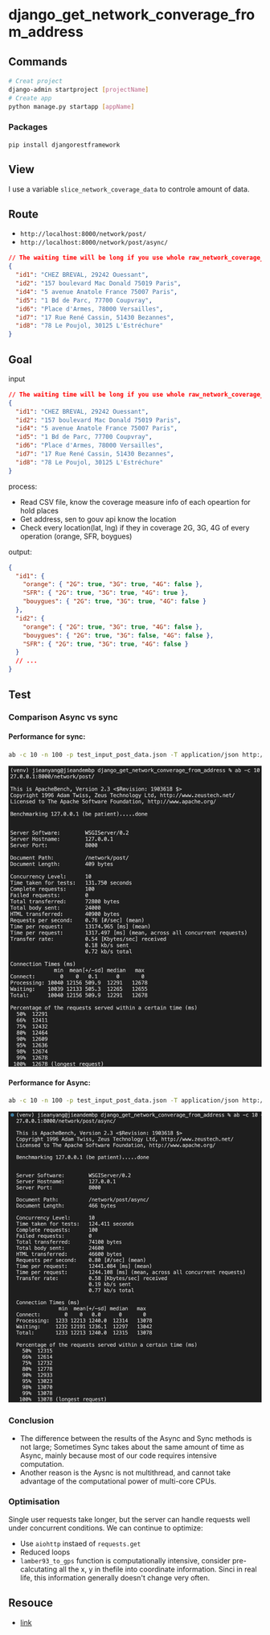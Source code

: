 # django_get_network_converage_from_address

## Commands

```bash
# Creat project
django-admin startproject [projectName]
# Create app
python manage.py startapp [appName]
```

### Packages

```
pip install djangorestframework
```

## View

I use a variable `slice_network_coverage_data` to controle amount of data.

## Route

- `http://localhost:8000/network/post/`
- `http://localhost:8000/network/post/async/`

```json
// The waiting time will be long if you use whole raw_network_coverage_data.csv data
{
  "id1": "CHEZ BREVAL, 29242 Ouessant",
  "id2": "157 boulevard Mac Donald 75019 Paris",
  "id4": "5 avenue Anatole France 75007 Paris",
  "id5": "1 Bd de Parc, 77700 Coupvray",
  "id6": "Place d'Armes, 78000 Versailles",
  "id7": "17 Rue René Cassin, 51430 Bezannes",
  "id8": "78 Le Poujol, 30125 L'Estréchure"
}
```

## Goal

input

```json
// The waiting time will be long if you use whole raw_network_coverage_data.csv data
{
  "id1": "CHEZ BREVAL, 29242 Ouessant",
  "id2": "157 boulevard Mac Donald 75019 Paris",
  "id4": "5 avenue Anatole France 75007 Paris",
  "id5": "1 Bd de Parc, 77700 Coupvray",
  "id6": "Place d'Armes, 78000 Versailles",
  "id7": "17 Rue René Cassin, 51430 Bezannes",
  "id8": "78 Le Poujol, 30125 L'Estréchure"
}
```

process:

- Read CSV file, know the coverage measure info of each opeartion for hold places
- Get address, sen to gouv api know the location
- Check every location(lat, lng) if they in coverage 2G, 3G, 4G of every operation (orange, SFR, boygues)

output:

```json
{
  "id1": {
    "orange": { "2G": true, "3G": true, "4G": false },
    "SFR": { "2G": true, "3G": true, "4G": true },
    "bouygues": { "2G": true, "3G": true, "4G": false }
  },
  "id2": {
    "orange": { "2G": true, "3G": true, "4G": false },
    "bouygues": { "2G": true, "3G": false, "4G": false },
    "SFR": { "2G": true, "3G": true, "4G": false }
  }
  // ...
}
```

## Test

### Comparison Async vs sync

#### Performance for sync:

```bash
ab -c 10 -n 100 -p test_input_post_data.json -T application/json http://127.0.0.1:8000/network/post/

```

![](./assets/2024-03-30-img-1-test.png)

#### Performance for Async:

```bash
ab -c 10 -n 100 -p test_input_post_data.json -T application/json http://127.0.0.1:8000/network/post/async/
```

![](./assets/2024-03-30-img-2-test.png)

### Conclusion

- The difference between the results of the Async and Sync methods is not large; Sometimes Sync takes about the same amount of time as Async, mainly because most of our code requires intensive computation.
- Another reason is the Aysnc is not multithread, and cannot take advantage of the computational power of multi-core CPUs.

### Optimisation

Single user requests take longer, but the server can handle requests well under concurrent conditions. We can continue to optimize:

- Use `aiohttp` instaed of `requests.get`
- Reduced loops
- `lamber93_to_gps` function is computationally intensive, consider pre-calcutating all the x, y in thefile into coordinate information. Sinci in real life, this information generally doesn't change very often.

## Resouce

- [link](https://papernest.notion.site/Backend-developer-technical-test-a6175cee063e438ca0ed229645957e29)

